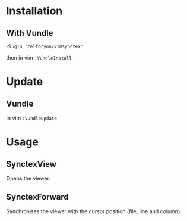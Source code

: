 # Installation

## With Vundle
```
Plugin 'celforyon/vimsynctex'
```
then in vim `:VundleInstall`

# Update

## Vundle
In vim `:VundleUpdate`

# Usage

## SynctexView

Opens the viewer.

## SynctexForward

Synchronises the viewer with the cursor position (file, line and column).
